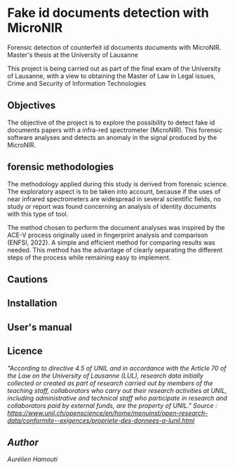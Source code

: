 # Fake id documents detection with MicroNIR

Forensic detection of counterfeit id documents documents with MicroNIR. Master's thesis at the University of Lausanne

This project is being carried out as part of the final exam of the University of Lausanne, with a view to obtaining the Master of Law in Legal issues,
Crime and Security of lnformation Technologies

## Objectives
The objective of the project is to explore the possibility to detect fake id documents papers with a infra-red spectrometer (MicroNIR). This forensic software analyses and detects an anomaly in the signal produced by the MicroNIR.

## forensic methodologies
The methodology applied during this study is derived from forensic science. The exploratory aspect is to be taken into account, because if the uses of near infrared spectrometers are widespread in several scientific fields, no study or report was found concerning an analysis of identity documents with this type of tool. 

The method chosen to perform the document analyses was inspired by the ACE-V process originally used in fingerprint analysis and comparison (ENFSI, 2022). A simple and efficient method for comparing results was needed. This method has the advantage of clearly separating the different steps of the process while remaining easy to implement.

## Cautions

## Installation

## User's manual

## Licence
<em>"According to directive 4.5 of UNIL and in accordance with the Article 70 of the Law on the University of Lausanne (LUL), research data initially collected or created as part of research carried out by members of the teaching staff, collaborators who carry out their research activities at UNIL, including administrative and technical staff who participate in research and collaborators paid by external funds, are the property of UNIL."<em/>
Source : https://www.unil.ch/openscience/en/home/menuinst/open-research-data/conformite--exigences/propriete-des-donnees-a-lunil.html

## Author
Aurélien Hamouti
